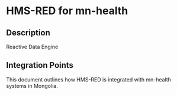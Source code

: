 # HMS-RED for mn-health

## Description

Reactive Data Engine

## Integration Points

This document outlines how HMS-RED is integrated with mn-health systems in Mongolia.
